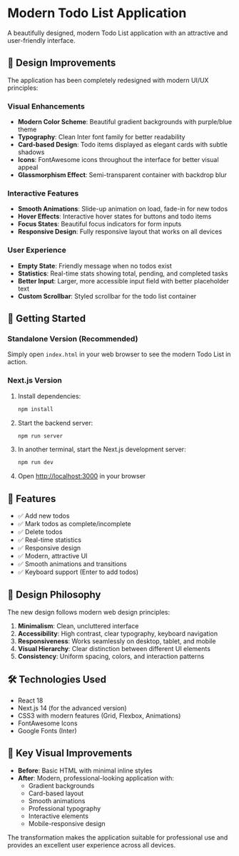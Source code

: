 # Modern Todo List Application

A beautifully designed, modern Todo List application with an attractive and user-friendly interface.

## 🎨 Design Improvements

The application has been completely redesigned with modern UI/UX principles:

### Visual Enhancements
- **Modern Color Scheme**: Beautiful gradient backgrounds with purple/blue theme
- **Typography**: Clean Inter font family for better readability
- **Card-based Design**: Todo items displayed as elegant cards with subtle shadows
- **Icons**: FontAwesome icons throughout the interface for better visual appeal
- **Glassmorphism Effect**: Semi-transparent container with backdrop blur

### Interactive Features
- **Smooth Animations**: Slide-up animation on load, fade-in for new todos
- **Hover Effects**: Interactive hover states for buttons and todo items
- **Focus States**: Beautiful focus indicators for form inputs
- **Responsive Design**: Fully responsive layout that works on all devices

### User Experience
- **Empty State**: Friendly message when no todos exist
- **Statistics**: Real-time stats showing total, pending, and completed tasks
- **Better Input**: Larger, more accessible input field with better placeholder text
- **Custom Scrollbar**: Styled scrollbar for the todo list container

## 🚀 Getting Started

### Standalone Version (Recommended)
Simply open `index.html` in your web browser to see the modern Todo List in action.

### Next.js Version
1. Install dependencies:
   ```bash
   npm install
   ```

2. Start the backend server:
   ```bash
   npm run server
   ```

3. In another terminal, start the Next.js development server:
   ```bash
   npm run dev
   ```

4. Open [http://localhost:3000](http://localhost:3000) in your browser

## 📱 Features

- ✅ Add new todos
- ✅ Mark todos as complete/incomplete
- ✅ Delete todos
- ✅ Real-time statistics
- ✅ Responsive design
- ✅ Modern, attractive UI
- ✅ Smooth animations and transitions
- ✅ Keyboard support (Enter to add todos)

## 🎯 Design Philosophy

The new design follows modern web design principles:

1. **Minimalism**: Clean, uncluttered interface
2. **Accessibility**: High contrast, clear typography, keyboard navigation
3. **Responsiveness**: Works seamlessly on desktop, tablet, and mobile
4. **Visual Hierarchy**: Clear distinction between different UI elements
5. **Consistency**: Uniform spacing, colors, and interaction patterns

## 🛠 Technologies Used

- React 18
- Next.js 14 (for the advanced version)
- CSS3 with modern features (Grid, Flexbox, Animations)
- FontAwesome Icons
- Google Fonts (Inter)

## 📸 Key Visual Improvements

- **Before**: Basic HTML with minimal inline styles
- **After**: Modern, professional-looking application with:
  - Gradient backgrounds
  - Card-based layout
  - Smooth animations
  - Professional typography
  - Interactive elements
  - Mobile-responsive design

The transformation makes the application suitable for professional use and provides an excellent user experience across all devices.